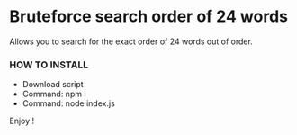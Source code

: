 # Bruteforce search order of 24 words
Allows you to search for the exact order of 24 words out of order.

### HOW TO INSTALL
- Download script
- Command: npm i
- Command: node index.js

Enjoy !
